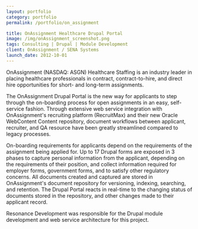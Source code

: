 ```yaml
---
layout: portfolio
category: portfolio
permalink: /portfolio/on_assignment

title: OnAssignment Healthcare Drupal Portal
image: /img/onAssignment_screenshot.png
tags: Consulting | Drupal | Module Development
client: OnAssignment / SENA Systems
launch_date: 2012-10-01
---
```

OnAssignment (NASDAQ: ASGN) Healthcare Staffing is an industry leader in placing healthcare professionals in contract, contract-to-hire, and direct hire opportunities for short- and long-term assignments.

The OnAssignment Drupal Portal is the new way for applicants to step through the on-boarding process for open assignments in an easy, self-service fashion. Through extensive web service integration with OnAssignment's recruiting platform (RecruitMax) and their new Oracle WebContent Content repository, document workflows between applicant, recruiter, and QA resource have been greatly streamlined compared to legacy processes.

On-boarding requirements for applicants depend on the requirements of the assignment being applied for. Up to 17 Drupal forms are exposed in 3 phases to capture personal information from the applicant, depending on the requirements of their position, and collect information required for employer forms, government forms, and to satisfy other regulatory concerns. All documents created and captured are stored in OnAssignment's document repository for versioning, indexing, searching, and retention. The Drupal Portal reacts in real-time to the changing status of documents stored in the repository, and other changes made to their applicant record.

Resonance Development was responsible for the Drupal module development and web service architecture for this project.